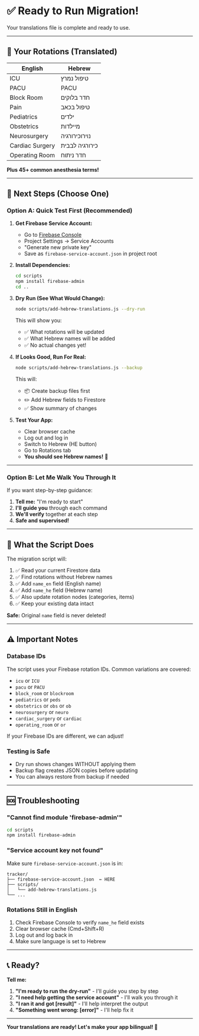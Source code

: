 # ✅ Ready to Run Migration!

Your translations file is complete and ready to use.

---

## 🎯 Your Rotations (Translated)

| English | Hebrew |
|---------|--------|
| ICU | טיפול נמרץ |
| PACU | PACU |
| Block Room | חדר בלוקים |
| Pain | טיפול בכאב |
| Pediatrics | ילדים |
| Obstetrics | מיילדות |
| Neurosurgery | נוירוכירורגיה |
| Cardiac Surgery | כירורגיה לבבית |
| Operating Room | חדר ניתוח |

**Plus 45+ common anesthesia terms!**

---

## 🚀 Next Steps (Choose One)

### **Option A: Quick Test First (Recommended)**

1. **Get Firebase Service Account:**
   - Go to [Firebase Console](https://console.firebase.google.com/)
   - Project Settings → Service Accounts
   - "Generate new private key"
   - Save as `firebase-service-account.json` in project root

2. **Install Dependencies:**
   ```bash
   cd scripts
   npm install firebase-admin
   cd ..
   ```

3. **Dry Run (See What Would Change):**
   ```bash
   node scripts/add-hebrew-translations.js --dry-run
   ```
   
   This will show you:
   - ✅ What rotations will be updated
   - ✅ What Hebrew names will be added
   - ✅ No actual changes yet!

4. **If Looks Good, Run For Real:**
   ```bash
   node scripts/add-hebrew-translations.js --backup
   ```
   
   This will:
   - 📦 Create backup files first
   - ✏️ Add Hebrew fields to Firestore
   - ✅ Show summary of changes

5. **Test Your App:**
   - Clear browser cache
   - Log out and log in
   - Switch to Hebrew (HE button)
   - Go to Rotations tab
   - **You should see Hebrew names!** 🎉

---

### **Option B: Let Me Walk You Through It**

If you want step-by-step guidance:

1. **Tell me:** "I'm ready to start"
2. **I'll guide you** through each command
3. **We'll verify** together at each step
4. **Safe and supervised!**

---

## 📝 What the Script Does

The migration script will:

1. ✅ Read your current Firestore data
2. ✅ Find rotations without Hebrew names
3. ✅ Add `name_en` field (English name)
4. ✅ Add `name_he` field (Hebrew name)
5. ✅ Also update rotation nodes (categories, items)
6. ✅ Keep your existing data intact

**Safe:** Original `name` field is never deleted!

---

## ⚠️ Important Notes

### **Database IDs**
The script uses your Firebase rotation IDs. Common variations are covered:
- `icu` or `ICU`
- `pacu` or `PACU`
- `block_room` or `blockroom`
- `pediatrics` or `peds`
- `obstetrics` or `obs` or `ob`
- `neurosurgery` or `neuro`
- `cardiac_surgery` or `cardiac`
- `operating_room` or `or`

If your Firebase IDs are different, we can adjust!

### **Testing is Safe**
- Dry run shows changes WITHOUT applying them
- Backup flag creates JSON copies before updating
- You can always restore from backup if needed

---

## 🆘 Troubleshooting

### "Cannot find module 'firebase-admin'"
```bash
cd scripts
npm install firebase-admin
```

### "Service account key not found"
Make sure `firebase-service-account.json` is in:
```
tracker/
├── firebase-service-account.json  ← HERE
├── scripts/
│   └── add-hebrew-translations.js
└── ...
```

### Rotations Still in English
1. Check Firebase Console to verify `name_he` field exists
2. Clear browser cache (Cmd+Shift+R)
3. Log out and log back in
4. Make sure language is set to Hebrew

---

## 📞 Ready?

**Tell me:**
1. **"I'm ready to run the dry-run"** - I'll guide you step by step
2. **"I need help getting the service account"** - I'll walk you through it
3. **"I ran it and got [result]"** - I'll help interpret the output
4. **"Something went wrong: [error]"** - I'll help fix it

---

**Your translations are ready! Let's make your app bilingual! 🎯**

